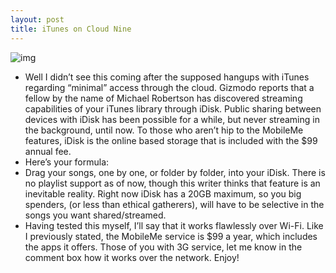 ```yaml
---
layout: post
title: iTunes on Cloud Nine
---
```

![img](http://media.idownloadblog.com/wp-content/uploads/2010/08/iDisk-iTunes-Streaming.jpg)
* Well I didn’t see this coming after the supposed hangups with iTunes regarding “minimal” access through the cloud. Gizmodo reports that a fellow by the name of Michael Robertson has discovered streaming capabilities of your iTunes library through iDisk. Public sharing between devices with iDisk has been possible for a while, but never streaming in the background, until now. To those who aren’t hip to the MobileMe features, iDisk is the online based storage that is included with the $99 annual fee.
* Here’s your formula:
* Drag your songs, one by one, or folder by folder, into your iDisk. There is no playlist support as of now, though this writer thinks that feature is an inevitable reality. Right now iDisk has a 20GB maximum, so you big spenders, (or less than ethical gatherers), will have to be selective in the songs you want shared/streamed.
* Having tested this myself, I’ll say that it works flawlessly over Wi-Fi. Like I previously stated, the MobileMe service is $99 a year, which includes the apps it offers. Those of you with 3G service, let me know in the comment box how it works over the network. Enjoy!

